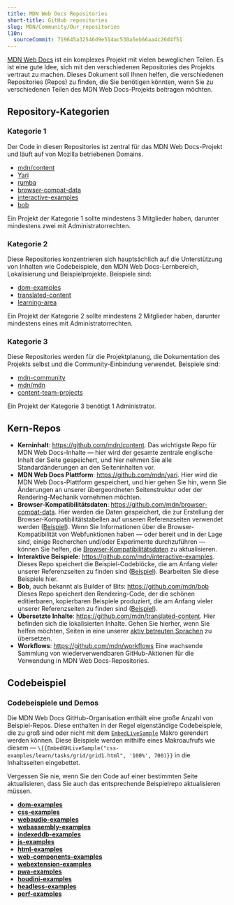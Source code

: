 ```yaml
---
title: MDN Web Docs Repositories
short-title: GitHub repositories
slug: MDN/Community/Our_repositories
l10n:
  sourceCommit: 719645a32546d9e514ac530a5eb66aa4c26d4f51
---
```


[MDN Web Docs](/) ist ein komplexes Projekt mit vielen beweglichen Teilen. Es ist eine gute Idee, sich mit den verschiedenen Repositories des Projekts vertraut zu machen. Dieses Dokument soll Ihnen helfen, die verschiedenen Repositories (Repos) zu finden, die Sie benötigen könnten, wenn Sie zu verschiedenen Teilen des MDN Web Docs-Projekts beitragen möchten.

## Repository-Kategorien

### Kategorie 1

Der Code in diesen Repositories ist zentral für das MDN Web Docs-Projekt und läuft auf von Mozilla betriebenen Domains.

- [mdn/content](https://github.com/mdn/content)
- [Yari](https://github.com/mdn/yari)
- [rumba](https://github.com/mdn/rumba)
- [browser-compat-data](https://github.com/mdn/browser-compat-data)
- [interactive-examples](https://github.com/mdn/interactive-examples)
- [bob](https://github.com/mdn/bob)

Ein Projekt der Kategorie 1 sollte mindestens 3 Mitglieder haben, darunter mindestens zwei mit Administratorrechten.

### Kategorie 2

Diese Repositories konzentrieren sich hauptsächlich auf die Unterstützung von Inhalten wie Codebeispiele, den MDN Web Docs-Lernbereich, Lokalisierung und Beispielprojekte. Beispiele sind:

- [dom-examples](https://github.com/mdn/dom-examples)
- [translated-content](https://github.com/mdn/translated-content)
- [learning-area](https://github.com/mdn/learning-area)

Ein Projekt der Kategorie 2 sollte mindestens 2 Mitglieder haben, darunter mindestens eines mit Administratorrechten.

### Kategorie 3

Diese Repositories werden für die Projektplanung, die Dokumentation des Projekts selbst und die Community-Einbindung verwendet. Beispiele sind:

- [mdn-community](https://github.com/mdn/mdn-community)
- [mdn/mdn](https://github.com/mdn/mdn)
- [content-team-projects](https://github.com/mdn/content-team-projects)

Ein Projekt der Kategorie 3 benötigt 1 Administrator.

## Kern-Repos

- **Kerninhalt**: <https://github.com/mdn/content>. Das wichtigste Repo für MDN Web Docs-Inhalte — hier wird der gesamte zentrale englische Inhalt der Seite gespeichert, und hier nehmen Sie alle Standardänderungen an den Seiteninhalten vor.
- **MDN Web Docs Plattform**: <https://github.com/mdn/yari>. Hier wird die MDN Web Docs-Plattform gespeichert, und hier gehen Sie hin, wenn Sie Änderungen an unserer übergeordneten Seitenstruktur oder der Rendering-Mechanik vornehmen möchten.
- **Browser-Kompatibilitätsdaten**: <https://github.com/mdn/browser-compat-data>. Hier werden die Daten gespeichert, die zur Erstellung der Browser-Kompatibilitätstabellen auf unseren Referenzseiten verwendet werden ([Beispiel](/de/docs/Web/HTML/Element/progress#browser_compatibility)). Wenn Sie Informationen über die Browser-Kompatibilität von Webfunktionen haben — oder bereit und in der Lage sind, einige Recherchen und/oder Experimente durchzuführen — können Sie helfen, die [Browser-Kompatibilitätsdaten](https://github.com/mdn/browser-compat-data/blob/main/docs/contributing.md) zu aktualisieren.
- **Interaktive Beispiele**: <https://github.com/mdn/interactive-examples>. Dieses Repo speichert die Beispiel-Codeblöcke, die am Anfang vieler unserer Referenzseiten zu finden sind ([Beispiel](/de/docs/Web/JavaScript/Reference/Global_Objects/globalThis)). Bearbeiten Sie diese Beispiele hier.
- **Bob**, auch bekannt als Builder of Bits: <https://github.com/mdn/bob>
  Dieses Repo speichert den Rendering-Code, der die schönen editierbaren, kopierbaren Beispiele produziert, die am Anfang vieler unserer Referenzseiten zu finden sind ([Beispiel](/de/docs/Web/JavaScript/Reference/Global_Objects/globalThis)).
- **Übersetzte Inhalte**: <https://github.com/mdn/translated-content>. Hier befinden sich die lokalisierten Inhalte. Gehen Sie hierher, wenn Sie helfen möchten, Seiten in eine unserer [aktiv betreuten Sprachen](https://github.com/mdn/translated-content#locales) zu übersetzen.
- **Workflows**: <https://github.com/mdn/workflows>
  Eine wachsende Sammlung von wiederverwendbaren GitHub-Aktionen für die Verwendung in MDN Web Docs-Repositories.

## Codebeispiel

### Codebeispiele und Demos

[//]: # "TODO: UPDATE WITH REPO TRIAGE"

Die MDN Web Docs GitHub-Organisation enthält eine große Anzahl von Beispiel-Repos. Diese enthalten in der Regel eigenständige Codebeispiele, die zu groß sind oder nicht mit dem [`EmbedLiveSample`](/de/docs/MDN/Writing_guidelines/Page_structures/Live_samples#live_sample_macros) Makro gerendert werden können. Diese Beispiele werden mithilfe eines Makroaufrufs wie diesem — `\{{EmbedGHLiveSample("css-examples/learn/tasks/grid/grid1.html", '100%', 700)}}` in die Inhaltsseiten eingebettet.

Vergessen Sie nie, wenn Sie den Code auf einer bestimmten Seite aktualisieren, dass Sie auch das entsprechende Beispielrepo aktualisieren müssen.

- [**dom-examples**](https://github.com/mdn/dom-examples)
- [**css-examples**](https://github.com/mdn/css-examples)
- [**webaudio-examples**](https://github.com/mdn/webaudio-examples)
- [**webassembly-examples**](https://github.com/mdn/webassembly-examples)
- [**indexeddb-examples**](https://github.com/mdn/indexeddb-examples)
- [**js-examples**](https://github.com/mdn/js-examples)
- [**html-examples**](https://github.com/mdn/html-examples)
- [**web-components-examples**](https://github.com/mdn/web-components-examples)
- [**webextension-examples**](https://github.com/mdn/webextensions-examples)
- [**pwa-examples**](https://github.com/mdn/pwa-examples)
- [**houdini-examples**](https://github.com/mdn/houdini-examples)
- [**headless-examples**](https://github.com/mdn/headless-examples)
- [**perf-examples**](https://github.com/mdn/perf-examples)
